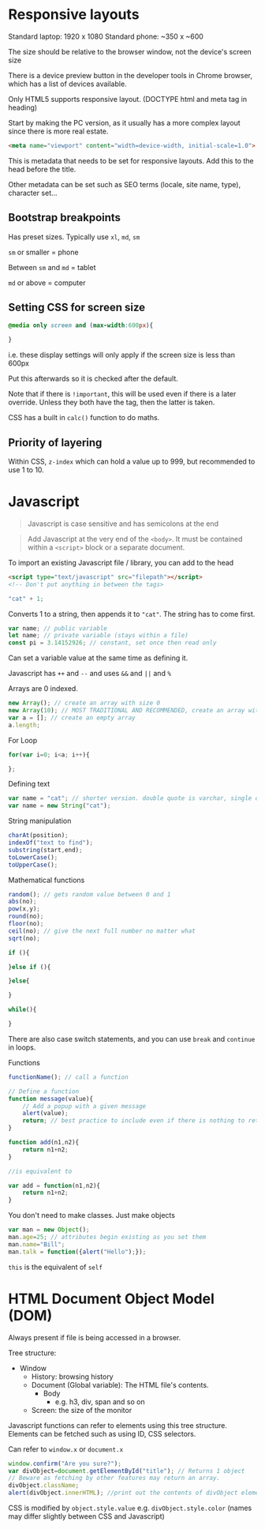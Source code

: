 # Responsive layouts

Standard laptop: 1920 x 1080
Standard phone: ~350 x ~600

The size should be relative to the browser window, not the device's screen size

There is a device preview button in the developer tools in Chrome browser, which has a list of devices available.

Only HTML5 supports responsive layout. (DOCTYPE html and meta tag in heading)

Start by making the PC version, as it usually has a more complex layout since there is more real estate.

```html
<meta name="viewport" content="width=device-width, initial-scale=1.0">
```

This is metadata that needs to be set for responsive layouts. Add this to the head before the title.

Other metadata can be set such as SEO terms (locale, site name, type), character set...

## Bootstrap breakpoints

Has preset sizes. Typically use `xl`, `md`, `sm`

`sm` or smaller = phone

Between `sm` and `md` = tablet

`md` or above = computer

## Setting CSS for screen size

```css
@media only screen and (max-width:600px){

}
```
i.e. these display settings will only apply if the screen size is less than 600px

Put this afterwards so it is checked after the default.

Note that if there is `!important`, this will be used even if there is a later override. Unless they both have the tag, then the latter is taken.

CSS has a built in `calc()` function to do maths.

## Priority of layering

Within CSS, `z-index` which can hold a value up to 999, but recommended to use 1 to 10.


# Javascript

> Javascript is case sensitive and has semicolons at the end

> Add Javascript at the very end of the `<body>`. It must be contained within a `<script>` block or a separate document.

To import an existing Javascript file / library, you can add to the head

```html
<script type="text/javascript" src="filepath"></script>
<!-- Don't put anything in between the tags>
```

```javascript
"cat" + 1;
```
Converts 1 to a string, then appends it to `"cat"`. The string has to come first.

```javascript
var name; // public variable
let name; // private variable (stays within a file)
const pi = 3.14152926; // constant, set once then read only
```

Can set a variable value at the same time as defining it.

Javascript has `++` and `--` and uses `&&` and `||` and `%`

Arrays are 0 indexed.
```javascript
new Array(); // create an array with size 0
new Array(10); // MOST TRADITIONAL AND RECOMMENDED, create an array with size 10
var a = []; // create an empty array
a.length;
```

For Loop
```javascript
for(var i=0; i<a; i++){

};
```

Defining text
```javascript
var name = "cat"; // shorter version. double quote is varchar, single quote is char. Must be double quote for Chinese
var name = new String("cat");
```

String manipulation
```javascript
charAt(position);
indexOf("text to find");
substring(start,end);
toLowerCase();
toUpperCase();
```

Mathematical functions
```javascript
random(); // gets random value between 0 and 1
abs(no);
pow(x,y);
round(no);
floor(no);
ceil(no); // give the next full number no matter what
sqrt(no);
```

```javascript
if (){

}else if (){

}else{

}

while(){

}
```
There are also case switch statements, and you can use `break` and `continue` in loops.

Functions
```javascript
functionName(); // call a function

// Define a function
function message(value){
    // Add a popup with a given message
    alert(value);
    return; // best practice to include even if there is nothing to return
}

function add(n1,n2){
    return n1+n2;
}

//is equivalent to

var add = function(n1,n2){
    return n1+n2;
}
```

You don't need to make classes. Just make objects

```javascript
var man = new Object();
man.age=25; // attributes begin existing as you set them
man.name="Bill";
man.talk = function({alert("Hello");});
```

`this` is the equivalent of `self`

# HTML Document Object Model (DOM)

Always present if file is being accessed in a browser.

Tree structure:
- Window
    - History: browsing history
    - Document (Global variable): The HTML file's contents.
        - Body
            - e.g. h3, div, span and so on
    - Screen: the size of the monitor

Javascript functions can refer to elements using this tree structure. Elements can be fetched such as using ID, CSS selectors.

Can refer to `window.x` or `document.x`

```javascript
window.confirm("Are you sure?");
var divObject=document.getElementById("title"); // Returns 1 object
// Beware as fetching by other features may return an array.
divObject.className;
alert(divObject.innerHTML); //print out the contents of divObject element
```

CSS is modified by `object.style.value` e.g. `divObject.style.color` (names may differ slightly between CSS and Javascript)
